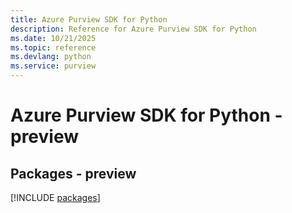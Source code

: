 ```yaml
---
title: Azure Purview SDK for Python
description: Reference for Azure Purview SDK for Python
ms.date: 10/21/2025
ms.topic: reference
ms.devlang: python
ms.service: purview
---
```

# Azure Purview SDK for Python - preview
## Packages - preview
[!INCLUDE [packages](purview-index.md)]